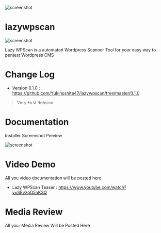 ![screenshot](https://s-media-cache-ak0.pinimg.com/originals/40/bb/fc/40bbfccc6ff8587d252768f62b4dbc0c.jpg)

# lazywpscan

![screenshot](https://scontent-sin6-2.xx.fbcdn.net/v/t1.0-9/22050289_917179581769211_3256534237421873016_n.png?oh=4c48e3a25efde684e75ad13a5ee06267&oe=5A4CB62F)

Lazy WPScan is a automated Wordpress Scanner Tool for your easy way to pentest Wordpress CMS

# Change Log
- Version 0.1.0 : https://github.com/Yukinoshita47/lazywpscan/tree/master/0.1.0
> Very First Release

# Documentation

Installer Screenshot Preview

![screenshot](https://scontent-sin6-2.xx.fbcdn.net/v/t1.0-0/p280x280/21767903_917967951690374_1419084752251033568_n.png?oh=ab250f2dfbfca565f6aed952c3a6c83e&oe=5A4F305C)

# Video Demo
All you video documentation will be posted here

- Lazy WPScan Teaser : https://www.youtube.com/watch?v=SEyzqO5nK3Q

# Media Review
All your Media Review Will be Posted Here

